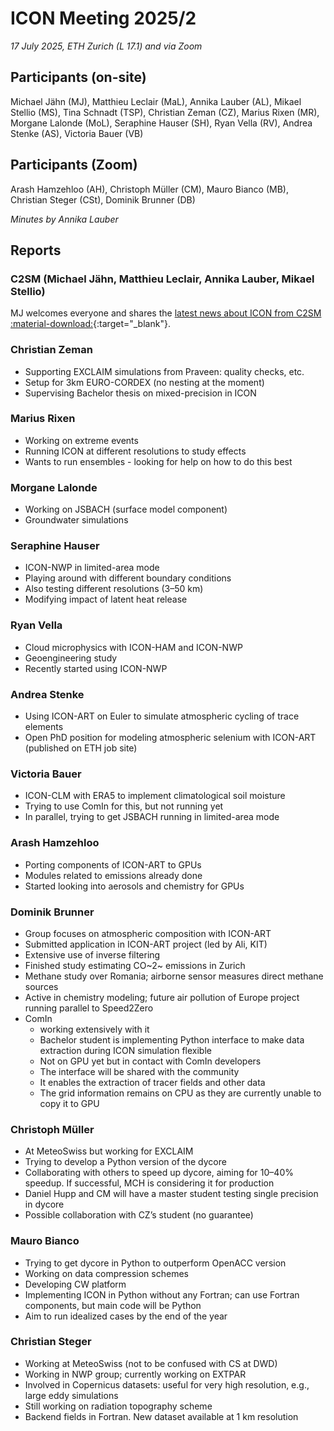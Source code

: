# ICON Meeting 2025/2

*17 July 2025, ETH Zurich (L 17.1) and via Zoom*

## Participants (on-site)
Michael Jähn (MJ),
Matthieu Leclair (MaL),
Annika Lauber (AL),
Mikael Stellio (MS),
Tina Schnadt (TSP),
Christian Zeman (CZ),
Marius Rixen (MR),
Morgane Lalonde (MoL),
Seraphine Hauser (SH),
Ryan Vella (RV),
Andrea Stenke (AS),
Victoria Bauer (VB)

## Participants (Zoom)
Arash Hamzehloo (AH),
Christoph Müller (CM),
Mauro Bianco (MB),
Christian Steger (CSt),
Dominik Brunner (DB)

_Minutes by Annika Lauber_

## Reports

### C2SM (Michael Jähn, Matthieu Leclair, Annika Lauber, Mikael Stellio)
MJ welcomes everyone and shares the [latest news about ICON from C2SM :material-download:](https://polybox.ethz.ch/index.php/s/nMrj3n2NWH9mGsW){:target="_blank"}.

### Christian Zeman
- Supporting EXCLAIM simulations from Praveen: quality checks, etc.
- Setup for 3km EURO-CORDEX (no nesting at the moment)
- Supervising Bachelor thesis on mixed-precision in ICON

### Marius Rixen
- Working on extreme events
- Running ICON at different resolutions to study effects
- Wants to run ensembles - looking for help on how to do this best

### Morgane Lalonde
- Working on JSBACH (surface model component)
- Groundwater simulations

### Seraphine Hauser
- ICON-NWP in limited-area mode
- Playing around with different boundary conditions
- Also testing different resolutions (3–50 km)
- Modifying impact of latent heat release

### Ryan Vella
- Cloud microphysics with ICON-HAM and ICON-NWP
- Geoengineering study
- Recently started using ICON-NWP

### Andrea Stenke
- Using ICON-ART on Euler to simulate atmospheric cycling of trace elements
- Open PhD position for modeling atmospheric selenium with ICON-ART (published on ETH job site)

### Victoria Bauer
- ICON-CLM with ERA5 to implement climatological soil moisture
- Trying to use ComIn for this, but not running yet
- In parallel, trying to get JSBACH running in limited-area mode

### Arash Hamzehloo
- Porting components of ICON-ART to GPUs
- Modules related to emissions already done
- Started looking into aerosols and chemistry for GPUs

### Dominik Brunner
- Group focuses on atmospheric composition with ICON-ART
- Submitted application in ICON-ART project (led by Ali, KIT)
- Extensive use of inverse filtering
- Finished study estimating CO~2~ emissions in Zurich
- Methane study over Romania; airborne sensor measures direct methane sources
- Active in chemistry modeling; future air pollution of Europe project running parallel to Speed2Zero
- ComIn
    - working extensively with it
    - Bachelor student is implementing Python interface to make data extraction during ICON simulation flexible
    - Not on GPU yet but in contact with ComIn developers
    - The interface will be shared with the community
    - It enables the extraction of tracer fields and other data
    - The grid information remains on CPU as they are currently unable to copy it to GPU

### Christoph Müller
- At MeteoSwiss but working for EXCLAIM
- Trying to develop a Python version of the dycore
- Collaborating with others to speed up dycore, aiming for 10–40% speedup. If successful, MCH is considering it for production
- Daniel Hupp and CM will have a master student testing single precision in dycore
- Possible collaboration with CZ’s student (no guarantee)

### Mauro Bianco
- Trying to get dycore in Python to outperform OpenACC version
- Working on data compression schemes
- Developing CW platform
- Implementing ICON in Python without any Fortran; can use Fortran components, but main code will be Python
- Aim to run idealized cases by the end of the year

### Christian Steger
- Working at MeteoSwiss (not to be confused with CS at DWD)
- Working in NWP group; currently working on EXTPAR
- Involved in Copernicus datasets: useful for very high resolution, e.g., large eddy simulations
- Still working on radiation topography scheme
- Backend fields in Fortran. New dataset available at 1 km resolution
